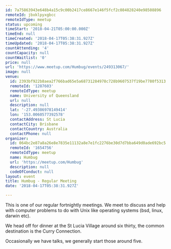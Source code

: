 ```yaml
---
id: 7a75863943e648b4a15c9c00b2417ce8667e146f5fcf2c084828240e98508896
remoteId: jbxklpyxgbcc
remoteIdType: meetup
status: upcoming
timeStart: '2018-04-21T05:00:00.000Z'
timeEnd: null
timeCreated: '2018-04-17T05:38:31.927Z'
timeUpdated: '2018-04-17T05:38:31.927Z'
countAttending: '4'
countCapacity: null
countWaitlist: '0'
price: null
url: 'https://www.meetup.com/Humbug/events/249313067/'
image: null
venue:
  id: 2393bf922b8aea2f766bad65e5a68731284978c728b9607537f19be7780f5313
  remoteId: '1287603'
  remoteIdType: meetup
  name: University of Queensland
  url: null
  description: null
  lat: '-27.49386978149414'
  lon: '153.0060577392578'
  contactAddress: St Lucia
  contactCity: Brisbane
  contactCountry: Australia
  contactPhone: null
organizer:
  id: 064bc2e87a8a26e8e7835e11132a8e7e1fc2276be30d7d7bba649d0ade692bc5
  remoteId: '1654756'
  remoteIdType: meetup
  name: Humbug
  url: 'https://meetup.com/Humbug'
  description: null
  codeOfConduct: null
layout: event
title: Humbug - Regular Meeting
date: '2018-04-17T05:38:31.927Z'

---
```

<p>This is one of our regular fortnightly meetings. We meet to discuss and help with computer problems to do with Unix like operating systems (bsd, linux, darwin etc).</p> <p>We head off for dinner at the St Lucia Village around six thirty, the common destination is the Curry Connection.</p> <p>Occasionally we have talks, we generally start those around five.</p>
